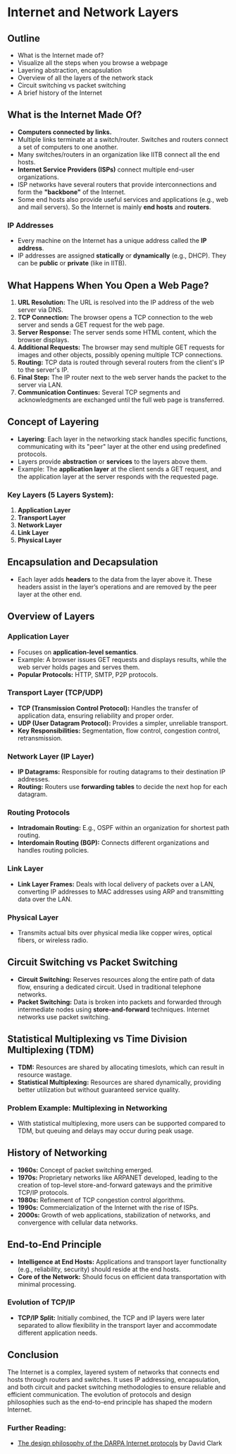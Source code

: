 # Internet and Network Layers

## Outline

- What is the Internet made of?
- Visualize all the steps when you browse a webpage
- Layering abstraction, encapsulation
- Overview of all the layers of the network stack
- Circuit switching vs packet switching
- A brief history of the Internet

## What is the Internet Made Of?

- **Computers connected by links.**
- Multiple links terminate at a switch/router. Switches and routers connect a set of computers to one another.
- Many switches/routers in an organization like IITB connect all the end hosts.
- **Internet Service Providers (ISPs)** connect multiple end-user organizations.
- ISP networks have several routers that provide interconnections and form the **"backbone"** of the Internet.
- Some end hosts also provide useful services and applications (e.g., web and mail servers). So the Internet is mainly **end hosts** and **routers**.

### IP Addresses
- Every machine on the Internet has a unique address called the **IP address**.
- IP addresses are assigned **statically** or **dynamically** (e.g., DHCP). They can be **public** or **private** (like in IITB).

## What Happens When You Open a Web Page?
1. **URL Resolution:** The URL is resolved into the IP address of the web server via DNS.
2. **TCP Connection:** The browser opens a TCP connection to the web server and sends a GET request for the web page.
3. **Server Response:** The server sends some HTML content, which the browser displays.
4. **Additional Requests:** The browser may send multiple GET requests for images and other objects, possibly opening multiple TCP connections.
5. **Routing:** TCP data is routed through several routers from the client's IP to the server's IP.
6. **Final Step:** The IP router next to the web server hands the packet to the server via LAN.
7. **Communication Continues:** Several TCP segments and acknowledgments are exchanged until the full web page is transferred.

## Concept of Layering

- **Layering**: Each layer in the networking stack handles specific functions, communicating with its "peer" layer at the other end using predefined protocols.
- Layers provide **abstraction** or **services** to the layers above them.
- Example: The **application layer** at the client sends a GET request, and the application layer at the server responds with the requested page.

### Key Layers (5 Layers System):
1. **Application Layer**
2. **Transport Layer**
3. **Network Layer**
4. **Link Layer**
5. **Physical Layer**

## Encapsulation and Decapsulation

- Each layer adds **headers** to the data from the layer above it. These headers assist in the layer’s operations and are removed by the peer layer at the other end.

## Overview of Layers

### Application Layer
- Focuses on **application-level semantics**.
- Example: A browser issues GET requests and displays results, while the web server holds pages and serves them.
- **Popular Protocols:** HTTP, SMTP, P2P protocols.

### Transport Layer (TCP/UDP)
- **TCP (Transmission Control Protocol):** Handles the transfer of application data, ensuring reliability and proper order.
- **UDP (User Datagram Protocol):** Provides a simpler, unreliable transport.
- **Key Responsibilities:** Segmentation, flow control, congestion control, retransmission.

### Network Layer (IP Layer)
- **IP Datagrams:** Responsible for routing datagrams to their destination IP addresses.
- **Routing:** Routers use **forwarding tables** to decide the next hop for each datagram.

### Routing Protocols
- **Intradomain Routing:** E.g., OSPF within an organization for shortest path routing.
- **Interdomain Routing (BGP):** Connects different organizations and handles routing policies.

### Link Layer
- **Link Layer Frames:** Deals with local delivery of packets over a LAN, converting IP addresses to MAC addresses using ARP and transmitting data over the LAN.

### Physical Layer
- Transmits actual bits over physical media like copper wires, optical fibers, or wireless radio.

## Circuit Switching vs Packet Switching

- **Circuit Switching:** Reserves resources along the entire path of data flow, ensuring a dedicated circuit. Used in traditional telephone networks.
- **Packet Switching:** Data is broken into packets and forwarded through intermediate nodes using **store-and-forward** techniques. Internet networks use packet switching.

## Statistical Multiplexing vs Time Division Multiplexing (TDM)

- **TDM:** Resources are shared by allocating timeslots, which can result in resource wastage.
- **Statistical Multiplexing:** Resources are shared dynamically, providing better utilization but without guaranteed service quality.

### Problem Example: Multiplexing in Networking
- With statistical multiplexing, more users can be supported compared to TDM, but queuing and delays may occur during peak usage.

## History of Networking

- **1960s:** Concept of packet switching emerged.
- **1970s:** Proprietary networks like ARPANET developed, leading to the creation of top-level store-and-forward gateways and the primitive TCP/IP protocols.
- **1980s:** Refinement of TCP congestion control algorithms.
- **1990s:** Commercialization of the Internet with the rise of ISPs.
- **2000s:** Growth of web applications, stabilization of networks, and convergence with cellular data networks.

## End-to-End Principle

- **Intelligence at End Hosts:** Applications and transport layer functionality (e.g., reliability, security) should reside at the end hosts.
- **Core of the Network:** Should focus on efficient data transportation with minimal processing.

### Evolution of TCP/IP
- **TCP/IP Split:** Initially combined, the TCP and IP layers were later separated to allow flexibility in the transport layer and accommodate different application needs.

## Conclusion

The Internet is a complex, layered system of networks that connects end hosts through routers and switches. It uses IP addressing, encapsulation, and both circuit and packet switching methodologies to ensure reliable and efficient communication. The evolution of protocols and design philosophies such as the end-to-end principle has shaped the modern Internet. 

### Further Reading:
- [The design philosophy of the DARPA Internet protocols](https://www.cl.cam.ac.uk/teaching/2020/Resilience/papers/clark88.pdf) by David Clark

